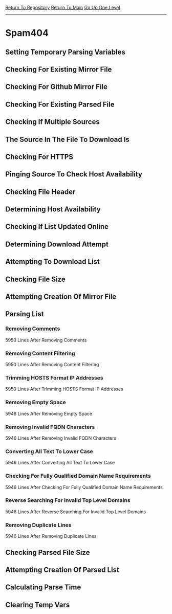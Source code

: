 [Return To Repository](https://github.com/deathbybandaid/piholeparser/)
[Return To Main](https://github.com/deathbybandaid/piholeparser/blob/master/RecentRunLogs/Mainlog.md)
[Go Up One Level](https://github.com/deathbybandaid/piholeparser/blob/master/RecentRunLogs/TopLevelScripts/30-Processing-Blacklists.md)
____________________________________
# Spam404
## Setting Temporary Parsing Variables
## Checking For Existing Mirror File
## Checking For Github Mirror File
## Checking For Existing Parsed File
## Checking If Multiple Sources
## The Source In The File To Download Is
## Checking For HTTPS
## Pinging Source To Check Host Availability
## Checking File Header
## Determining Host Availability
## Checking If List Updated Online
## Determining Download Attempt
## Attempting To Download List
## Checking File Size
## Attempting Creation Of Mirror File
## Parsing List
### Removing Comments
5950 Lines After Removing Comments
### Removing Content Filtering
5950 Lines After Removing Content Filtering
### Trimming HOSTS Format IP Addresses
5950 Lines After Trimming HOSTS Format IP Addresses
### Removing Empty Space
5948 Lines After Removing Empty Space
### Removing Invalid FQDN Characters
5946 Lines After Removing Invalid FQDN Characters
### Converting All Text To Lower Case
5946 Lines After Converting All Text To Lower Case
### Checking For Fully Qualified Domain Name Requirements
5946 Lines After Checking For Fully Qualified Domain Name Requirements
### Reverse Searching For Invalid Top Level Domains
5946 Lines After Reverse Searching For Invalid Top Level Domains
### Removing Duplicate Lines
5946 Lines After Removing Duplicate Lines
## Checking Parsed File Size
## Attempting Creation Of Parsed List
## Calculating Parse Time
## Clearing Temp Vars
